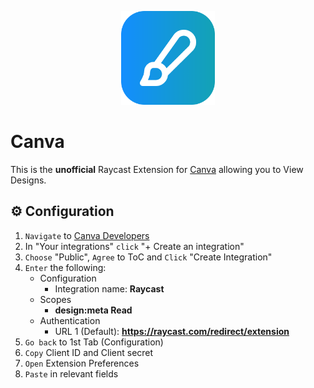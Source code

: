 <p align="center">
    <img src="./assets/extension_icon.png" height="150" />
</p>

# Canva

This is the **unofficial** Raycast Extension for [Canva](https://canva.com) allowing you to View Designs.

## ⚙️ Configuration

1. `Navigate` to [Canva Developers](https://www.canva.com/developers)
2. In "Your integrations" `click` "+ Create an integration"
3. `Choose` "Public", `Agree` to ToC and `Click` "Create Integration"
4. `Enter` the following:
    - Configuration
        - Integration name: **Raycast**
    - Scopes
        - **design:meta Read**
    - Authentication
        - URL 1 (Default): **https://raycast.com/redirect/extension**
4. `Go back` to 1st Tab (Configuration)
5. `Copy` Client ID and Client secret
11. `Open` Extension Preferences
12. `Paste` in relevant fields